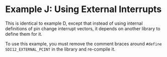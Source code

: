 # Example J: Using External Interrupts<!--! {#example_j_page} -->

This is identical to example D, except that instead of using internal definitions of pin change interrupt vectors, it depends on another library to define them for it.

To use this example, you must remove the comment braces around `#define SDI12_EXTERNAL_PCINT` in the library and re-compile it.

<!--! @section j_external_pcint_library_pio PlatformIO Configuration -->

<!--! @include{lineno} j_external_pcint_library/platformio.ini -->

<!--! @section j_external_pcint_library_code The Complete Example -->

<!--! @include{lineno} j_external_pcint_library/j_external_pcint_library.ino -->
